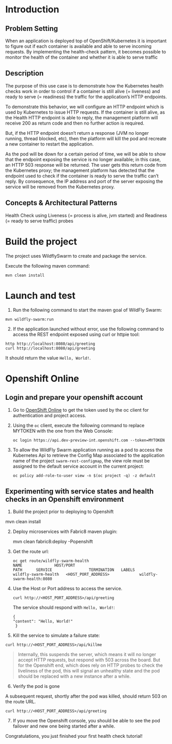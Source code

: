 # Introduction

## Problem Setting

When an application is deployed top of OpenShift/Kubernetes it is important to figure out if each container is available and able to serve incoming requests. By implementing the health-check pattern, it becomes possible to monitor the health of the container and whether it is able to  serve traffic

## Description

The purpose of this use case is to demonstrate how the Kubernetes health checks work in order to control if a container is still alive (= liveness) and ready to serve (= readiness) the traffic for the application’s HTTP endpoints.

To demonstrate this behavior, we will configure an HTTP endpoint which is used by Kubernetes to issue HTTP requests. If the container is still alive, as the Health HTTP endpoint is able to reply, the management platform will receive 200 as return code and then no further action is required.

But, if the HTTP endpoint doesn’t return a response (JVM no longer running, thread blocked, etc), then the platform will kill the pod and recreate a new container to restart the application.

As the pod will be down for a certain period of time, we will be able to show that the endpoint exposing the service is no longer available; in this case, an HTTP 503 response will be returned. The user gets this return code from the Kubernetes proxy; the management platform has detected that the endpoint used to check if the container is ready to serve the traffic can’t reply. By consequence, the IP address and port of the server exposing the service will be removed from the Kubernetes proxy.

## Concepts & Architectural Patterns

Health Check using Liveness (= process is alive, jvm started) and Readiness (= ready to serve traffic) probes

# Build the project

The project uses WildflySwarm to create and package the service.

Execute the following maven command:

```
mvn clean install
```

# Launch and test

1. Run the following command to start the maven goal of WildFly Swarm:
```
mvn wildfly-swarm:run
```

2. If the application launched without error, use the following command to access the REST endpoint exposed using curl or httpie tool:

```
http http://localhost:8080/api/greeting
curl http://localhost:8080/api/greeting
```

It should return the value `Hello, World!`.

# Openshift Online

## Login and prepare your openshift account

1. Go to [OpenShift Online](https://console.dev-preview-int.openshift.com/console/command-line) to get the token used by the oc client for authentication and project access.

2. Using the `oc` client, execute the following command to replace MYTOKEN with the one from the Web Console:

    ```
    oc login https://api.dev-preview-int.openshift.com --token=MYTOKEN
    ```
3. To allow the WildFly Swarm application running as a pod to access the Kubernetes Api to retrieve the Config Map associated to the application name of the project `swarm-rest-configmap`,
   the view role must be assigned to the default service account in the current project:

    ```
    oc policy add-role-to-user view -n $(oc project -q) -z default
    ```      

## Experimenting with service states and health checks in an Openshift environment

1. Build the project prior to deploying to Openshift

  mvn clean install

2. Deploy microservices with Fabric8 maven plugin:

    mvn clean fabric8:deploy -Popenshift

3. Get the route url:

    ```
    oc get route/wildfly-swarm-health
    NAME              HOST/PORT                                          PATH      SERVICE                TERMINATION   LABELS
    wildfly-swarm-health   <HOST_PORT_ADDRESS>             wildfly-swarm-health:8080
    ```

4. Use the Host or Port address to access the service.

    ```
    curl http://<HOST_PORT_ADDRESS>/api/greeting    
    ```

    The service should respond with `Hello, World!`:

    ```
    {    
    "content": "Hello, World!"
	 }
    ```

5. Kill the service to simulate a failure state:

  ```
  curl http://<HOST_PORT_ADDRESS>/api/killme
  ```

  > Internally, this suspends the server, which means it will no longer accept HTTP requests, but respond with 503 across the board. But for the Openshift end, which does rely on HTTP probes to check the liveliness of the pod, this will signal an unhealthy state and the pod should be replaced with a new instance after a while.

6. Verify the pod is gone

  A subsequent request, shortly after the pod was killed, should return 503 on the route URL.

  ```
  curl http://<HOST_PORT_ADDRESS>/api/greeting    
  ```

7. If you move the Openshift console, you should be able to see the pod failover and new one being started after a while.

Congratulations, you just finished your first health check tutorial!
